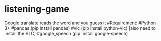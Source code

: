 # listening-game
Google translate reads the word and you guess it
#Requirement:
    #Python 3+
    #pandas (pip install pandas)
    #vlc (pip install python-vlc) [also need to install the VLC]
    #google_speech (pip install google-speech)
